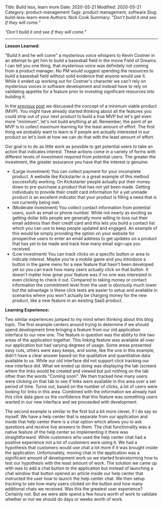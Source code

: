 Title: Build less, learn more
Date: 2020-05-21
Modified: 2020-05-21
Category: product-management
Tags: product management, software
Slug: build-less-learn-more
Authors: Nick Cook
Summary: *"Don't build it and see if they will come."*
<!-- modified: 2020-05-21 -->

*"Don't build it and see if they will come."*

---
**Lesson Learned:**

"Build it and he will come" a mysterious voice whispers to Kevin Costner in an attempt to get him to build a basesball field in the movie Field of Dreams. I can tell you one thing, that mysterious voice was definitely not coming from a product manager. No PM would suggest spending the resources to build a basesball field without solid evidence that anyone would use it. While it ended up working out for Costner's character we can't rely on mysterious voices in software development and instead have to rely on validating appetite for a feature prior to investing significant resources into building it.

In the [previous post](/minimum-viable-product) we discussed the concept of a minimum viable product (MVP). You might have already started thinking about all the features you could strip out of your next product to build a true MVP but let's get even more "minimum", let's not build anything at all. Remember, the point of an MVP is to collect maximum learning for the least amount of effort. The first thing we probably want to learn is if people are actually interested in our product so let's look at how we can do that with the least amount of effort.

Our goal is to do as little work as possible to get potential users to take an action that indicates interest. These actions come in a variety of forms with different levels of investment required from potential users. The greater the investment, the greater assurance you have that the interest is genuine:

* (Large investment) You can collect payment for your incomplete product. A website like Kickstarter is a great example of this method successfully working. On Kickstarter people actually put their money down to pre-purchase a product that has not yet been made. Getting individuals to provide their credit card information for a yet unmade product is an excellent indicator that your product is filling a need that is not currently being met. 
* (Moderate investment) You collect contact information from potential users, such as email or phone number. While not nearly as exciting as getting dollar bills people are generally more willing to toss out their email address than their credit card and this lets you build a contact list which you can use to keep people updated and engaged. An example of this would be simply providing the option on your website for prospective users to enter an email address to get updates on a product that has yet to be made and track how many email sign-ups you received.
* (Low investment) You can track clicks on a specific button or area to indicate interest. Maybe you're a mobile game and you introduce a button in the game menu for a new feature that hasn't been developed yet so you can track how many users actually click on that button. It doesn't matter how great your feature was if no one was interested in even clicking to check it out. Compared to taking money or contact information the commitment level from the user is obviously much lower but the advantage is these click tests are easier to setup and available in scenarios where you won't actually be charging money for the new product, like a new feature in an existing SaaS product.


**Learning Experience:**

Two similar experiences jumped to my mind when thinking about this blog topic. The first example centers around trying to determine if we should spend development time bringing a feature from our old application interface to our new one. The feature in question was the ability to link two areas of the application together. This linking feature was available all over our application but had varying degrees of usage. Some areas presented easy cuts, others were easy keeps, and some, like the one in this example, didn't have a clear answer based on the qualitative and quantitative data available to us. While our old interface did not support click tracking our new interface did. What we ended up doing was displaying the tab (screen) where the links would be created and viewed but put nothing on the tab other than the words "Coming soon". We then tracked how many users were clicking on that tab to see if links were available in this area over a set period of time. Turns out, based on the number of clicks, a lot of users were looking for links in this area. Combined with the information we already had this click data gave us the confidence that this feature was something users wanted in our new interface and we proceeded with development.

The second example is similar to the first but a bit more clever, if I do say so myself. We have a help center that is separate from our application and inside that help center there is a chat option which allows you to ask questions and receive live answers to them. The chat functionality was a native feature of the help center so implementing it there was straightforward. While customers who used the help center chat had a positive experience not a lot of customers were using it. We had a hypothesis that customers would use chat a lot more if it was brought inside the application. Unfortunately, moving chat in the application was a significant amount of development work so we started brainstorming how to test our hypothesis with the least amount of work. The solution we came up with was to add a chat button to the application but instead of launching a chat window that button opened an article inside our help center that instructed the user how to launch the help center chat. We then setup tracking to see how many users clicked on the button and how many additional chats we received. Was this the greatest user experience? Certainly not. But we were able spend a few hours worth of work to validate whether or not we should do days or weeks worth of work.